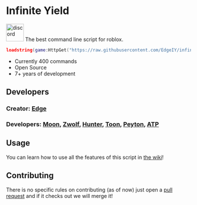 # Infinite Yield

<a href="https://discord.gg/78ZuWSq"><img src="https://files.catbox.moe/klbeou.png" alt="discord" width="48"></a> The best command line script for roblox.

```lua
loadstring(game:HttpGet("https://raw.githubusercontent.com/EdgeIY/infiniteyield/master/source"))()
```

 - Currently 400 commands
 - Open Source
 - 7+ years of development

## Developers

### Creator: [Edge](https://github.com/EdgeIY)
### Developers: [Moon](https://github.com/LorekeeperZinnia), [Zwolf](https://github.com/luatsuki), [Hunter](https://github.com/tooslzy), [Toon](https://github.com/Toon-arch), [Peyton](https://github.com/peyton2465), [ATP](https://github.com/ionizedparticle)

## Usage
You can learn how to use all the features of this script in [the wiki](https://github.com/EdgeIY/infiniteyield/wiki)!

## Contributing
There is no specific rules on contributing (as of now) just open a [pull request](https://github.com/EdgeIY/infiniteyield/pulls) and if it checks out we will merge it!
